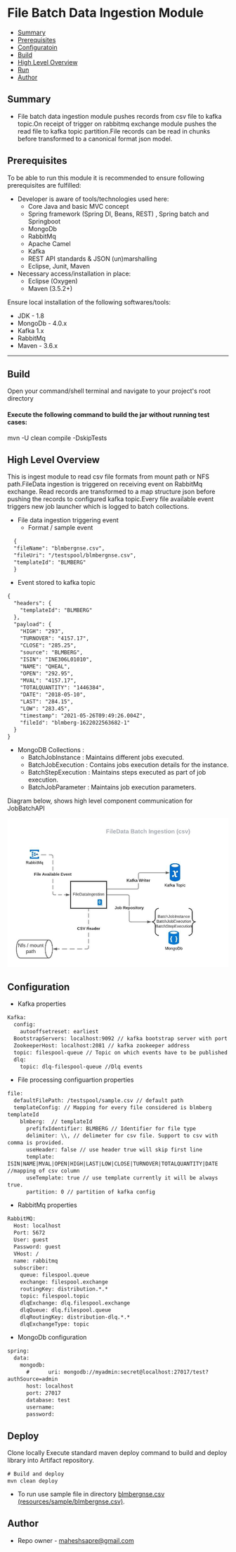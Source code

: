 # File Batch Data Ingestion Module

* [Summary](#summary)
* [Prerequisites](#prerequisites)
* [Configuratoin](#configuration)  
* [Build](#build)
* [High Level Overview](#high-level-overview)
* [Run](#deploy)
* [Author](#author)

[img-jobbatchingest]: img/FileDataIngestion.jpeg

## Summary
+ File batch data ingestion module pushes records from csv file to kafka topic.On receipt of trigger on rabbitmq exchange 
  module pushes the read file to kafka topic partition.File records can be read in chunks before transformed to a canonical format
  json model.
  
## Prerequisites

To be able to run this module it is recommended to ensure following prerequisites are fulfilled:

+ Developer is aware of tools/technologies used here:
    - Core Java and basic MVC concept
    - Spring framework (Spring DI, Beans, REST) , Spring batch and Springboot
    - MongoDb
    - RabbitMq
    - Apache Camel  
    - Kafka  
    - REST API standards & JSON (un)marshalling
    - Eclipse, Junit, Maven
+ Necessary access/installation in place:
    - Eclipse (Oxygen)
    - Maven (3.5.2+)

Ensure local installation of the following softwares/tools:

* JDK - 1.8
* MongoDb - 4.0.x
* Kafka 1.x
* RabbitMq  
* Maven - 3.6.x

---
## Build
Open your command/shell terminal and navigate to your project's root directory

#### Execute the following command to build the jar without running test cases:
mvn -U clean compile -DskipTests

## High Level Overview

This is ingest module to read csv file formats from mount path or NFS path.FileData ingestion is triggered on receiving event on RabbitMq exchange.
Read records are transformed to a map structure json before pushing the records to configured kafka topic.Every file available event triggers new job launcher which
is logged to batch collections.

+ File data ingestion triggering event
  - Format / sample event
```shell
  {
  "fileName": "blmbergnse.csv",
  "fileUri": "/testspool/blmbergnse.csv",
  "templateId": "BLMBERG"
  }
```
  - Event stored to kafka topic
```shell
{
  "headers": {
    "templateId": "BLMBERG"
  },
  "payload": {
    "HIGH": "293",
    "TURNOVER": "4157.17",
    "CLOSE": "285.25",
    "source": "BLMBERG",
    "ISIN": "INE306L01010",
    "NAME": "QHEAL",
    "OPEN": "292.95",
    "MVAL": "4157.17",
    "TOTALQUANTITY": "1446384",
    "DATE": "2018-05-10",
    "LAST": "284.15",
    "LOW": "283.45",
    "timestamp": "2021-05-26T09:49:26.004Z",
    "fileId": "blmberg-1622022563682-1"
  }
}
```
+ MongoDB Collections :
    - BatchJobInstance : Maintains different jobs executed.
    - BatchJobExecution : Contains jobs execution details for the instance.
    - BatchStepExecution : Maintains steps executed as part of job execution.
    - BatchJobParameter : Maintains job execution parameters.

Diagram below, shows high level component communication for JobBatchAPI

![JobBatchFileDataIngestion][img-jobbatchingest]

## Configuration
+ Kafka properties
````snakeyaml
Kafka:
  config:
    autooffsetreset: earliest
  BootstrapServers: localhost:9092 // kafka bootstrap server with port
  ZookeeperHost: localhost:2081 // kafka zookeeper address
  topic: filespool-queue // Topic on which events have to be published
  dlq:
    topic: dlq-filespool-queue //Dlq events
````
+ File processing configuartion properties
```snakeyaml
file:
  defaultFilePath: /testspool/sample.csv // default path
  templateConfig: // Mapping for every file considered is blmberg templateId
    blmberg:  // templateId
      prefifxIdentifier: BLMBERG // Identifier for file type
      delimiter: \\, // delimeter for csv file. Support to csv with comma is provided.
      useHeader: false // use header true will skip first line
      template: ISIN|NAME|MVAL|OPEN|HIGH|LAST|LOW|CLOSE|TURNOVER|TOTALQUANTITY|DATE //mapping of csv column 
      useTemplate: true // use template currently it will be always true.
      partition: 0 // partition of kafka config
```
+ RabbitMq properties
```snakeyaml
RabbitMQ:
  Host: localhost
  Port: 5672
  User: guest
  Password: guest
  VHost: /
  name: rabbitmq
  subscriber:
    queue: filespool.queue
    exchange: filespool.exchange
    routingKey: distribution.*.*
    topic: filespool.topic
    dlqExchange: dlq.filespool.exchange
    dlqQueue: dlq.filespool.queue
    dlqRoutingKey: distribution-dlq.*.*
    dlqExchangeType: topic
```

+ MongoDb configuration

```snakeyaml
spring:
  data:
    mongodb:
      #      uri: mongodb://myadmin:secret@localhost:27017/test?authSource=admin
      host: localhost
      port: 27017
      database: test
      username:
      password:
```
## Deploy

Clone locally
Execute standard maven deploy command to build and deploy library into Artifact repository.

```shell
# Build and deploy
mvn clean deploy
```
+ To run use sample file in directory [blmbergnse.csv (resources/sample/blmbergnse.csv)](/src/main/resources/sample/blmbergnse.csv).
## Author

* Repo owner - maheshsapre@gmail.com
